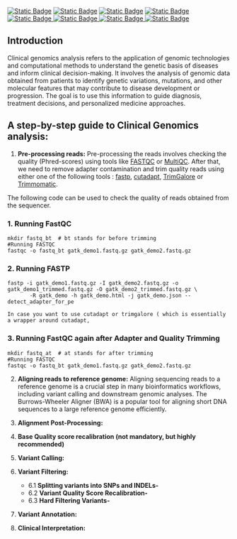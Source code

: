 [![Static Badge](https://img.shields.io/badge/LICENSE-MIT-yellow)](https://opensource.org/license/mit/) [![Static Badge](https://img.shields.io/badge/FASTQC-v.0.12.0-blue)](https://github.com/s-andrews/FastQC) [![Static Badge](https://img.shields.io/badge/fastp-v.0.20.1-blue)](https://github.com/OpenGene/fastp/releases)  [![Static Badge](https://img.shields.io/badge/bwa-v.0.7.17-blue)](https://github.com/lh3/bwa)  [![Static Badge](https://img.shields.io/badge/java-%3E%3Dv.17-pink)
](https://openjdk.org/projects/jdk/17/) [![Static Badge](https://img.shields.io/badge/gatk-%3E%3Dv.4.4.0.0-teal)
](https://hub.docker.com/r/broadinstitute/gatk/) [![Static Badge](https://img.shields.io/badge/snpEff%26SnpSift-%3Dv.5.2-purple)
](https://pcingola.github.io/SnpEff/)    [![Static Badge](https://img.shields.io/badge/InterVar-%3E%3Dv.2.2.2-green)](https://github.com/WGLab/InterVar)


## Introduction
Clinical genomics analysis refers to the application of genomic technologies and computational methods to understand the genetic basis of diseases and inform clinical decision-making. It involves the analysis of genomic data obtained from patients to identify genetic variations, mutations, and other molecular features that may contribute to disease development or progression. The goal is to use this information to guide diagnosis, treatment decisions, and personalized medicine approaches.

## A step-by-step guide to Clinical Genomics analysis:
1. **Pre-processing reads:** 
Pre-processing the reads involves checking the quality (Phred-scores) using tools like [FASTQC](https://www.bioinformatics.babraham.ac.uk/projects/fastqc/) or [MultiQC](https://github.com/MultiQC/MultiQC). After that, we need to remove adapter contamination and trim quality reads using either one of the following tools : [fastp](https://github.com/OpenGene/fastp?tab=readme-ov-file), [cutadapt](https://cutadapt.readthedocs.io/en/stable/), [TrimGalore](https://www.bioinformatics.babraham.ac.uk/projects/trim_galore/) or [Trimmomatic](/http://www.usadellab.org/cms/?page=trimmomatic).

The following code can be used to check the quality of reads obtained from the sequencer.

### 1. Running FastQC

```
mkdir fastq_bt  # bt stands for before trimming
#Running FASTQC
fastqc -o fastq_bt gatk_demo1.fastq.gz gatk_demo2.fastq.gz

```
### 2. Running FASTP
```
fastp -i gatk_demo1.fastq.gz -I gatk_demo2.fastq.gz -o gatk_demo1_trimmed.fastq.gz -O gatk_demo2_trimmed.fastq.gz \
       -R gatk_demo -h gatk_demo.html -j gatk_demo.json --detect_adapter_for_pe

In case you want to use cutadapt or trimgalore ( which is essentially a wrapper around cutadapt, 
```
### 3. Running FastQC again after Adapter and Quality Trimming
```
mkdir fastq_at  # at stands for after trimming
#Running FASTQC
fastqc -o fastq_bt gatk_demo1.fastq.gz gatk_demo2.fastq.gz

```
2. **Aligning reads to reference genome:**
Aligning sequencing reads to a reference genome is a crucial step in many bioinformatics workflows, including variant calling and downstream genomic analyses. The Burrows-Wheeler Aligner (BWA) is a popular tool for aligning short DNA sequences to a large reference genome efficiently.
  
3. **Alignment Post-Processing:**
4. **Base Quality score recalibration (not mandatory, but highly recommended)**
5. **Variant Calling:**
6. **Variant Filtering:**
   - 6.1 **Splitting variants into SNPs and INDELs-**
   - 6.2 **Variant Quality Score Recalibration-**
   - 6.3 **Hard Filtering Variants-**
7. **Variant Annotation:**
8. **Clinical Interpretation:**
   



